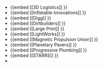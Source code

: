 - {{embed [[3D Logistics]] }}
- {{embed [[Inflatable Innovations]] }}
- {{embed [[Digg]] }}
- {{embed [[Dirtbuilders]] }}
- {{embed [[Large Print]] }}
- {{embed [[LightWorks]] }}
- {{embed [[Magnetic Propulsion Union]] }}
- {{embed [[Planetary Pavers]] }}
- {{embed [[Progressive Plumbing]] }}
- {{embed [[STARRS]] }}
-